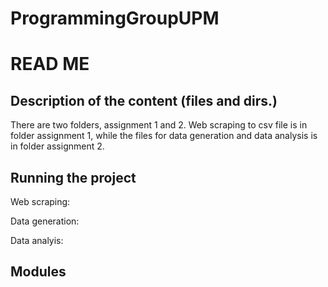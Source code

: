 # ProgrammingGroupUPM

# READ ME 

## Description of the content (files and dirs.) 
There are two folders, assignment 1 and 2. Web scraping to csv file is in folder assignment 1, while the files for data generation and data analysis is in folder assignment 2.

## Running the project
Web scraping: 

Data generation:

Data analyis:

## Modules

